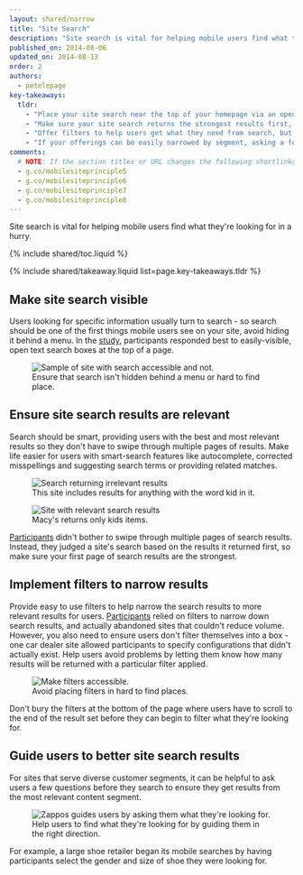 ```yaml
---
layout: shared/narrow
title: "Site Search"
description: "Site search is vital for helping mobile users find what they're looking for in a hurry."
published_on: 2014-08-06
updated_on: 2014-08-13
order: 2
authors:
  - petelepage
key-takeaways:
  tldr:   
    - "Place your site search near the top of your homepage via an open text field. " 
    - "Make sure your site search returns the strongest results first, and implement smart-search features like autocomplete and spelling corrections. " 
    - "Offer filters to help users get what they need from search, but make sure users can't filter a search to return zero results." 
    - "If your offerings can be easily narrowed by segment, asking a few questions upfront helps ensure visitors see relevant results."
comments: 
  # NOTE: If the section titles or URL changes the following shortlinks must be updated
  - g.co/mobilesiteprinciple5
  - g.co/mobilesiteprinciple6
  - g.co/mobilesiteprinciple7
  - g.co/mobilesiteprinciple8
---
```


<p class="intro">
  Site search is vital for helping mobile users find what they're looking for in a hurry.
</p>

{% include shared/toc.liquid %}

{% include shared/takeaway.liquid list=page.key-takeaways.tldr %}

## Make site search visible

Users looking for specific information usually turn to search - so search should 
be one of the first things mobile users see on your site, avoid hiding it behind 
a menu. In the [study](/web/fundamentals/principles/research-study.html), 
participants responded best to easily-visible, open text search boxes at the 
top of a page.

<figure>
  <img src="images/ss-search.jpg" srcset="images/ss-search.jpg 1x, images/ss-search-2x.jpg 2x" alt="Sample of site with search accessible and not.">
  <figcaption>Ensure that search isn't hidden behind a menu or hard to find place.</figcaption>
</figure>

## Ensure site search results are relevant

Search should be smart, providing users with the best and most relevant results 
so they don't have to swipe through multiple pages of results. Make life easier 
for users with smart-search features like autocomplete, corrected misspellings 
and suggesting search terms or providing related matches.

<div class="mdl-grid">
  <div class="mdl-cell mdl-cell--6--col">
    <figure class="fluid">
      <img src="images/ss-relevant-bad.png" srcset="images/ss-relevant-bad.png 1x, images/ss-relevant-bad-2x.png 2x" alt="Search returning irrelevant results">
      <figcaption>This site includes results for anything with the word kid in it.</figcaption>
    </figure>
  </div>
  <div class="mdl-cell mdl-cell--6--col">
    <figure class="fluid">
      <img src="images/ss-relevant-good.png" srcset="images/ss-relevant-good.png 1x, images/ss-relevant-good-2x.png 2x" alt="Site with relevant search results">
      <figcaption>Macy's returns only kids items.</figcaption>
      </figure>
  </div>
</div>

[Participants](/web/fundamentals/principles/research-study.html) didn't 
bother to swipe through multiple pages of search results. Instead, they 
judged a site's search based on the results it returned first, so make sure 
your first page of search results are the strongest. 

## Implement filters to narrow results

Provide easy to use filters to help narrow the search results to more relevant 
results for users.  [Participants](/web/fundamentals/principles/research-study.html) 
relied on filters to narrow down search results, and actually abandoned sites 
that couldn't reduce volume. However, you also need to ensure users don't 
filter themselves into a box - one car dealer site allowed participants to 
specify configurations that didn't actually exist. Help users avoid problems 
by letting them know how many results will be returned with a particular 
filter applied.

<figure>
  <img src="images/ss-filters.jpg" srcset="images/ss-filters.jpg 1x, images/ss-filters-2x.jpg 2x" alt="Make filters accessible.">
  <figcaption>Avoid placing filters in hard to find places.</figcaption>
</figure>

Don't bury the filters at the bottom of the page where users have to scroll to 
the end of the result set before they can begin to filter what they're looking 
for.

## Guide users to better site search results

For sites that serve diverse customer segments, it can be helpful to ask users a 
few questions before they search to ensure they get results from the most 
relevant content segment. 

<figure>
  <img src="images/ss-guide-good.png" srcset="images/ss-guide-good.png 1x, images/ss-guide-good-2x.png 2x" alt="Zappos guides users by asking them what they're looking for.">
  <figcaption>Help users to find what they're looking for by guiding them in the right direction.</figcaption>
</figure>

For example, a large shoe retailer began its mobile searches by having 
participants select the gender and size of shoe they were looking for.


